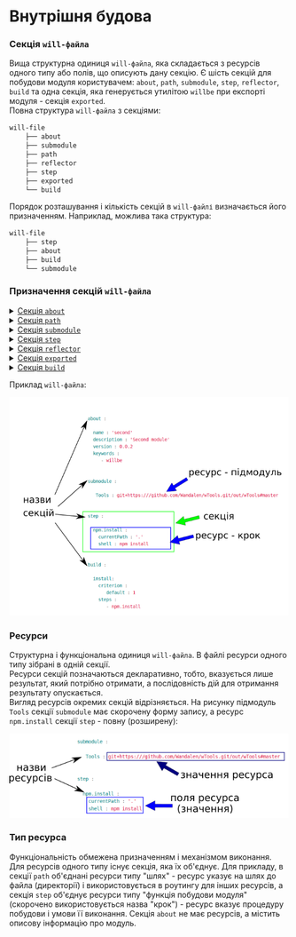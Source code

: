 # Внутрішня будова

### <a name="section"></a> Секція `will-файла`
Вища структурна одиниця `will-файла`, яка складається з ресурсів одного типу або полів, що описують дану секцію. Є шість секцій для побудови модуля користувачем: `about`, `path`, `submodule`, `step`, `reflector`, `build` та одна секція, яка генерується утилітою `willbe` при експорті модуля - секція `exported`.   
Повна структура `will-файла` з секціями:  

```
will-file
    ├── about
    ├── submodule
    ├── path
    ├── reflector
    ├── step
    ├── exported
    └── build

```

Порядок розташування і кількість секцій в `will-файлі` визначається його призначенням. Наприклад, можлива така структура:  

```
will-file
    ├── step
    ├── about
    ├── build
    └── submodule

```


### <a name="sections"></a> Призначення секцій `will-файла`

<details>
  <summary><a href="./concept/About.section.md">Секція <code>about</code></a></summary>
  Секція містить описову інформація про модуль
</details>
<details>
  <summary><a href="./concept/Path.section.md">Секція <code>path</code></a></summary>
  Секція представляє карту шляхів модуля для швидкого орієнтування в його файловій структурі
</details>
<details>
  <summary><a href="./concept/Submodule.section.md">Секція <code>submodule</code></a></summary>
  Секції містить інформацію про підмодулі
</details>
<details>
  <summary><a href="./concept/Submodule.section.md">Секція <code>step</code></a></summary>
  Секція містить кроки, які можуть бути застосовані збіркою для побудови модуля
</details>
<details>
  <summary><a href="./concept/Submodule.section.md">Секція <code>reflector</code></a></summary>
  Основними функціями ресурсів секції (рефлекторів) є файлові операції
</details>
<details>
  <summary><a href="./concept/Submodule.section.md">Секція <code>exported</code></a></summary>
  Секція <code>out-will-файла</code>, програмно генерується при експортуванні модуля
</details>
<details>
  <summary><a href="./concept/Submodule.section.md">Секція <code>build</code></a></summary>
  Ресурси секції (збірки) описують послідовність і умови виконання процедур створення модуля
</details>

Приклад `will-файла`:  

![will.file.inner.png](./Images/will.file.inner.png)  

### <a name="resource"></a> Ресурси
Структурна і функціональна одиниця <code>will-файла</code>. В файлі ресурси одного типу зібрані в одній секції.  
Ресурси секцій позначаються декларативно, тобто, вказується лише результат, який потрібно отримати, а послідовність дій для отримання результату опускається.  
Вигляд ресурсів окремих секцій відрізняється. На рисунку підмодуль `Tools` секції `submodule` має скорочену форму запису, а ресурс `npm.install` секції `step` - повну (розширену):

![resource.png](./Images/resource.png)  

### <a name="resource-type"></a> Тип ресурса
Функціональність обмежена призначенням і механізмом виконання.   
Для ресурсів одного типу існує секція, яка їх об'єднує. Для прикладу, в секції `path` об'єднані ресурси типу "шлях" - ресурс указує на шлях до файла (директорії) і використовується в роутингу для інших ресурсів, а секція `step` об'єднує ресурси типу "функція побудови модуля" (скорочено використовується назва "крок") - ресурс вказує процедуру побудови і умови її виконання. Секція `about` не має ресурсів, а містить описову інформацію про модуль.
